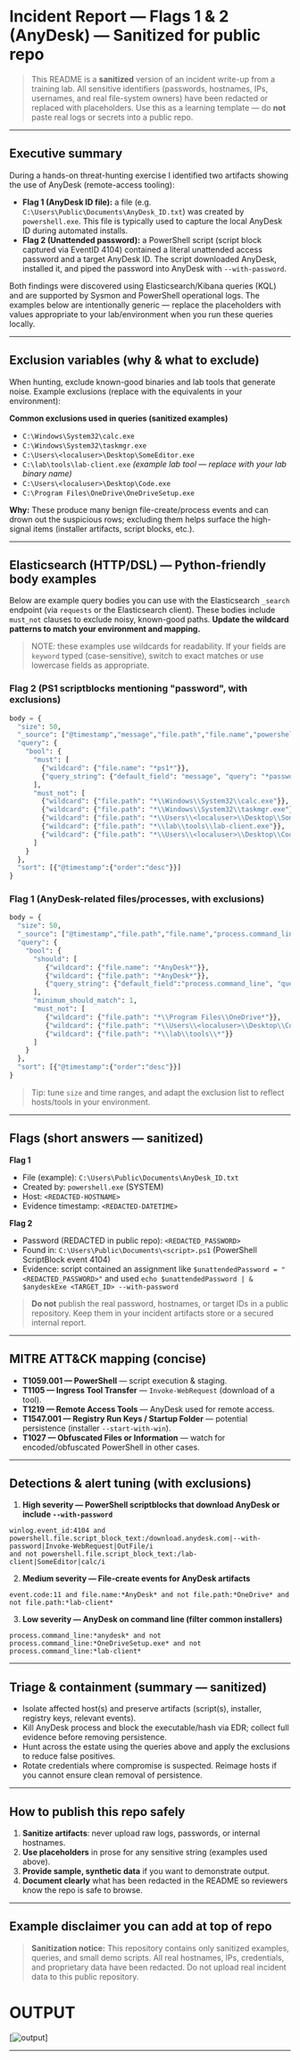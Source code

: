 # Incident Report — Flags 1 & 2 (AnyDesk) — **Sanitized for public repo**

> This README is a **sanitized** version of an incident write-up from a training lab.
> All sensitive identifiers (passwords, hostnames, IPs, usernames, and real file-system owners) have been redacted or replaced with placeholders. Use this as a learning template — do **not** paste real logs or secrets into a public repo.

---

## Executive summary

During a hands-on threat-hunting exercise I identified two artifacts showing the use of AnyDesk (remote-access tooling):

* **Flag 1 (AnyDesk ID file):** a file (e.g. `C:\Users\Public\Documents\AnyDesk_ID.txt`) was created by `powershell.exe`. This file is typically used to capture the local AnyDesk ID during automated installs.
* **Flag 2 (Unattended password):** a PowerShell script (script block captured via EventID 4104) contained a literal unattended access password and a target AnyDesk ID. The script downloaded AnyDesk, installed it, and piped the password into AnyDesk with `--with-password`.

Both findings were discovered using Elasticsearch/Kibana queries (KQL) and are supported by Sysmon and PowerShell operational logs. The examples below are intentionally generic — replace the placeholders with values appropriate to your lab/environment when you run these queries locally.

---

## Exclusion variables (why & what to exclude)

When hunting, exclude known-good binaries and lab tools that generate noise. Example exclusions (replace with the equivalents in your environment):

**Common exclusions used in queries (sanitized examples)**

* `C:\Windows\System32\calc.exe`
* `C:\Windows\System32\taskmgr.exe`
* `C:\Users\<localuser>\Desktop\SomeEditor.exe`
* `C:\lab\tools\lab-client.exe`  *(example lab tool — replace with your lab binary name)*
* `C:\Users\<localuser>\Desktop\Code.exe`
* `C:\Program Files\OneDrive\OneDriveSetup.exe`

**Why:** These produce many benign file-create/process events and can drown out the suspicious rows; excluding them helps surface the high-signal items (installer artifacts, script blocks, etc.).

---

## Elasticsearch (HTTP/DSL) — Python-friendly body examples

Below are example query bodies you can use with the Elasticsearch `_search` endpoint (via `requests` or the Elasticsearch client). These bodies include `must_not` clauses to exclude noisy, known-good paths. **Update the wildcard patterns to match your environment and mapping.**

> NOTE: these examples use wildcards for readability. If your fields are `keyword` typed (case-sensitive), switch to exact matches or use lowercase fields as appropriate.

### Flag 2 (PS1 scriptblocks mentioning "password", with exclusions)

```python
body = {
  "size": 50,
  "_source": ["@timestamp","message","file.path","file.name","powershell.file.script_block_text"],
  "query": {
    "bool": {
      "must": [
        {"wildcard": {"file.name": "*ps1*"}},
        {"query_string": {"default_field": "message", "query": "*password*"}}
      ],
      "must_not": [
        {"wildcard": {"file.path": "*\\Windows\\System32\\calc.exe"}},
        {"wildcard": {"file.path": "*\\Windows\\System32\\taskmgr.exe"}},
        {"wildcard": {"file.path": "*\\Users\\<localuser>\\Desktop\\SomeEditor.exe"}},
        {"wildcard": {"file.path": "*\\lab\\tools\\lab-client.exe"}},
        {"wildcard": {"file.path": "*\\Users\\<localuser>\\Desktop\\Code.exe"}}
      ]
    }
  },
  "sort": [{"@timestamp":{"order":"desc"}}]
}
```

### Flag 1 (AnyDesk-related files/processes, with exclusions)

```python
body = {
  "size": 50,
  "_source": ["@timestamp","file.path","file.name","process.command_line"],
  "query": {
    "bool": {
      "should": [
         {"wildcard": {"file.name": "*AnyDesk*"}},
         {"wildcard": {"file.path": "*AnyDesk*"}},
         {"query_string": {"default_field":"process.command_line", "query":"*anydesk*"}}
      ],
      "minimum_should_match": 1,
      "must_not": [
         {"wildcard": {"file.path": "*\\Program Files\\OneDrive*"}},
         {"wildcard": {"file.path": "*\\Users\\<localuser>\\Desktop\\Code.exe*"}},
         {"wildcard": {"file.path": "*\\lab\\tools\\*"}}
      ]
    }
  },
  "sort": [{"@timestamp":{"order":"desc"}}]
}
```

> Tip: tune `size` and time ranges, and adapt the exclusion list to reflect hosts/tools in your environment.

---

## Flags (short answers — sanitized)

**Flag 1**

* File (example): `C:\Users\Public\Documents\AnyDesk_ID.txt`
* Created by: `powershell.exe` (SYSTEM)
* Host: `<REDACTED-HOSTNAME>`
* Evidence timestamp: `<REDACTED-DATETIME>`

**Flag 2**

* Password (REDACTED in public repo): `<REDACTED_PASSWORD>`
* Found in: `C:\Users\Public\Documents\<script>.ps1` (PowerShell ScriptBlock event 4104)
* Evidence: script contained an assignment like `$unattendedPassword = "<REDACTED_PASSWORD>"` and used `echo $unattendedPassword | & $anydeskExe <TARGET_ID> --with-password`

> **Do not** publish the real password, hostnames, or target IDs in a public repository. Keep them in your incident artifacts store or a secured internal report.

---

## MITRE ATT&CK mapping (concise)

* **T1059.001 — PowerShell** — script execution & staging.
* **T1105 — Ingress Tool Transfer** — `Invoke-WebRequest` (download of a tool).
* **T1219 — Remote Access Tools** — AnyDesk used for remote access.
* **T1547.001 — Registry Run Keys / Startup Folder** — potential persistence (installer `--start-with-win`).
* **T1027 — Obfuscated Files or Information** — watch for encoded/obfuscated PowerShell in other cases.

---

## Detections & alert tuning (with exclusions)

1. **High severity — PowerShell scriptblocks that download AnyDesk or include `--with-password`**

```kql
winlog.event_id:4104 and powershell.file.script_block_text:/download.anydesk.com|--with-password|Invoke-WebRequest|OutFile/i
and not powershell.file.script_block_text:/lab-client|SomeEditor|calc/i
```

2. **Medium severity — File-create events for AnyDesk artifacts**

```kql
event.code:11 and file.name:*AnyDesk* and not file.path:*OneDrive* and not file.path:*lab-client*
```

3. **Low severity — AnyDesk on command line (filter common installers)**

```kql
process.command_line:*anydesk* and not process.command_line:*OneDriveSetup.exe* and not process.command_line:*lab-client*
```

---

## Triage & containment (summary — sanitized)

* Isolate affected host(s) and preserve artifacts (script(s), installer, registry keys, relevant events).
* Kill AnyDesk process and block the executable/hash via EDR; collect full evidence before removing persistence.
* Hunt across the estate using the queries above and apply the exclusions to reduce false positives.
* Rotate credentials where compromise is suspected. Reimage hosts if you cannot ensure clean removal of persistence.

---

## How to publish this repo safely

1. **Sanitize artifacts**: never upload raw logs, passwords, or internal hostnames.
2. **Use placeholders** in prose for any sensitive string (examples used above).
3. **Provide sample, synthetic data** if you want to demonstrate output.
4. **Document clearly** what has been redacted in the README so reviewers know the repo is safe to browse.

---

## Example disclaimer you can add at top of repo

> **Sanitization notice:** This repository contains only sanitized examples, queries, and small demo scripts. All real hostnames, IPs, credentials, and proprietary data have been redacted. Do not upload real incident data to this public repository.



# OUTPUT


[![output](image.png)]

---